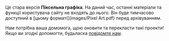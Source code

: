 Це стара версія **Піксельна графіка**. На даний час, останні матеріали та функції користувача сайту не входять до нього. Він буде тимчасово доступний в [цьому форматі](images/Pixel Art.pdf) перед архівуванням. 

Нам потрібна ваша домомога, щою оновити та перекласти такі проекти! Якщо ви згодні допомогти, будьласка [повідомте нам](https://rpf.io/translators).
